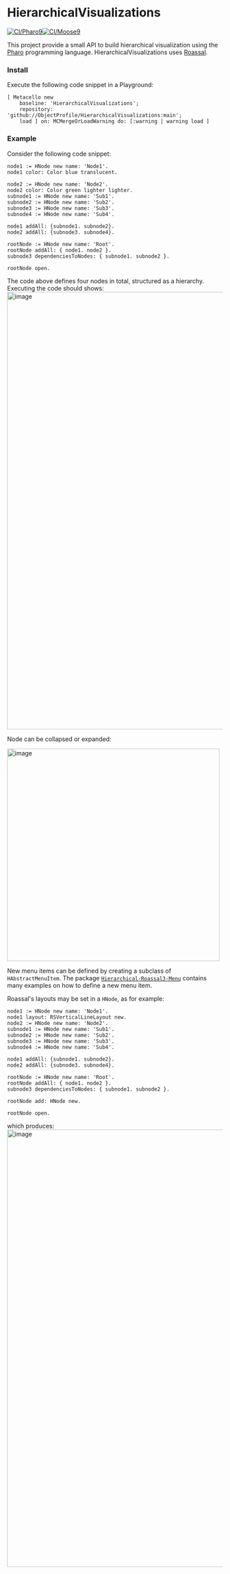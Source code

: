 # HierarchicalVisualizations

[![CI/Pharo9](https://github.com/ObjectProfile/HierarchicalVisualizations/actions/workflows/runTests.yml/badge.svg)](https://github.com/ObjectProfile/HierarchicalVisualizations/actions/workflows/runTests.yml)[![CI/Moose9](https://github.com/ObjectProfile/HierarchicalVisualizations/actions/workflows/runOnMoose.yml/badge.svg)](https://github.com/ObjectProfile/HierarchicalVisualizations/actions/workflows/runOnMoose.yml)

This project provide a small API to build hierarchical visualization using the [Pharo](http://pharo.org) programming language. HierarchicalVisualizations uses [Roassal](https://github.com/ObjectProfile/Roassal3).

### Install

Execute the following code snippet in a Playground:

```Smalltalk
[ Metacello new
    baseline: 'HierarchicalVisualizations';
    repository: 'github://ObjectProfile/HierarchicalVisualizations:main';
    load ] on: MCMergeOrLoadWarning do: [:warning | warning load ]
```

### Example
Consider the following code snippet:
```Smalltalk
node1 := HNode new name: 'Node1'.
node1 color: Color blue translucent.

node2 := HNode new name: 'Node2'.
node2 color: Color green lighter lighter.
subnode1 := HNode new name: 'Sub1'.
subnode2 := HNode new name: 'Sub2'.
subnode3 := HNode new name: 'Sub3'.
subnode4 := HNode new name: 'Sub4'.

node1 addAll: {subnode1. subnode2}.
node2 addAll: {subnode3. subnode4}.
	
rootNode := HNode new name: 'Root'.
rootNode addAll: { node1. node2 }.
subnode3 dependenciesToNodes: { subnode1. subnode2 }.

rootNode open.
```

The code above defines four nodes in total, structured as a hierarchy. Executing the code should shows:
<img width="1021" alt="image" src="https://user-images.githubusercontent.com/393742/132356755-e3df5336-500a-4768-b585-c4a5c3e4f3bc.png">

Node can be collapsed or expanded:

<img width="496" alt="image" src="https://user-images.githubusercontent.com/393742/132356828-8dcd18d6-87d4-4cbe-8644-3b4ff91c1584.png">

New menu items can be defined by creating a subclass of `HAbstractMenuItem`. The package [`Hierarchical-Roassal3-Menu`](https://github.com/ObjectProfile/HierarchicalVisualizations/tree/main/src/Hierarchical-Roassal3-Menu) contains many examples on how to define a new menu item.

Roassal's layouts may be set in a `HNode`, as for example:

```Smalltalk
node1 := HNode new name: 'Node1'.
node1 layout: RSVerticalLineLayout new.
node2 := HNode new name: 'Node2'.
subnode1 := HNode new name: 'Sub1'.
subnode2 := HNode new name: 'Sub2'.
subnode3 := HNode new name: 'Sub3'.
subnode4 := HNode new name: 'Sub4'.

node1 addAll: {subnode1. subnode2}.
node2 addAll: {subnode3. subnode4}.
	
rootNode := HNode new name: 'Root'.
rootNode addAll: { node1. node2 }.
subnode3 dependenciesToNodes: { subnode1. subnode2 }.

rootNode add: HNode new.

rootNode open.
```
which produces: 
<img width="1021" alt="image" src="https://user-images.githubusercontent.com/393742/132359190-d0e41669-aa89-4413-9d33-c0d809fe2842.png">
